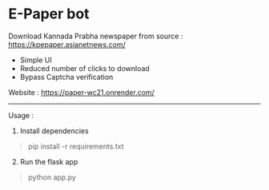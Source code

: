 # E-Paper bot
Download Kannada Prabha newspaper from source : https://kpepaper.asianetnews.com/

- Simple UI
- Reduced number of clicks to download
- Bypass Captcha verification

Website : https://paper-wc21.onrender.com/

---

Usage :

1. Install dependencies
> pip install -r requirements.txt

2. Run the flask app
> python app.py
